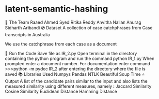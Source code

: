 # latent-semantic-hashing
👥 The Team
Raaed Ahmed Syed
Ritika Reddy
Anvitha Nallan
Anurag Sidharth Aribandi
💿 Dataset
A collection of case catchphrases from Case transcripts in Australia

We use the catchphrase from each case as a document

🔑 Run the Code
Save file as IR_2.py
Open terminal in the directory containing the python program and run the command python IR_1.py
When prompted enter a document number.
For documentation enter command >>>python -m pydoc IR_2 after entering the directory where the file is saved
📚 Libraries Used
Numpys
Pandas
NTLK
Beautiful Soup
Time
⭐ Output
A list of the candidate pairs similar to the input and also lists the measured similarity using different measures, namely :
Jaccard Similarity
Cosine Similarity
Euclidean Distance
Hamming Distance
